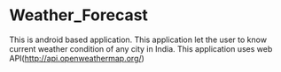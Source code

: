 # Weather_Forecast
This is android based application.
This application let the user to know current weather condition of any city in India. 
This application uses web API(http://api.openweathermap.org/)
